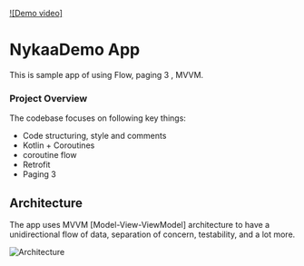 
[![Demo video]](https://user-images.githubusercontent.com/24695286/210515780-96dd2107-6254-42e0-9bc0-03e9577d5981.mp4)



# NykaaDemo App

This is sample app of using Flow, paging 3 , MVVM.

### Project Overview

The codebase focuses on following key things:
- Code structuring, style and comments
- Kotlin + Coroutines
- coroutine flow
- Retrofit
- Paging 3



## Architecture

The app uses MVVM [Model-View-ViewModel] architecture to have a unidirectional flow of data, separation of concern, testability, and a lot more.

![Architecture](https://developer.android.com/topic/libraries/architecture/images/final-architecture.png)




